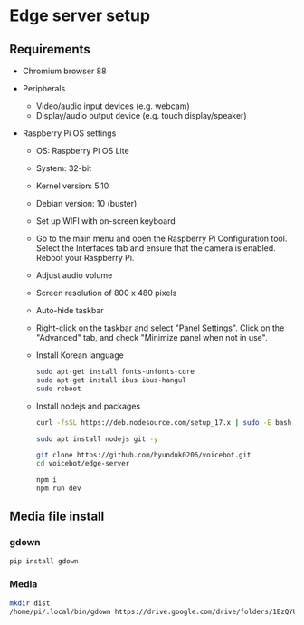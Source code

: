 # Edge server setup

## Requirements

- Chromium browser 88

- Peripherals

  - Video/audio input devices (e.g. webcam)
  - Display/audio output device (e.g. touch display/speaker)

- Raspberry Pi OS settings

  - OS: Raspberry Pi OS Lite
  - System: 32-bit
  - Kernel version: 5.10
  - Debian version: 10 (buster)
  - Set up WIFI with on-screen keyboard
  - Go to the main menu and open the Raspberry Pi Configuration tool. Select the Interfaces tab and ensure that the camera is enabled. Reboot your Raspberry Pi.
  - Adjust audio volume
  - Screen resolution of 800 x 480 pixels
  - Auto-hide taskbar
  - Right-click on the taskbar and select "Panel Settings". Click on the "Advanced" tab, and check "Minimize panel when not in use".
  - Install Korean language

    ```bash
    sudo apt-get install fonts-unfonts-core
    sudo apt-get install ibus ibus-hangul
    sudo reboot
    ```

  - Install nodejs and packages

    ```bash
    curl -fsSL https://deb.nodesource.com/setup_17.x | sudo -E bash -
    ```

    ```bash
    sudo apt install nodejs git -y
    ```

    ```bash
    git clone https://github.com/hyunduk0206/voicebot.git
    cd voicebot/edge-server
    ```

    ```bash
    npm i
    npm run dev
    ```

## Media file install

### gdown

```bash
pip install gdown
```

### Media

```bash
mkdir dist
/home/pi/.local/bin/gdown https://drive.google.com/drive/folders/1EzQYUTTUvaCoHJxrn7jCHh-MHFcdFe6- -O dist/ --folder
```
